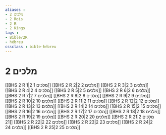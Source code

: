 ```yaml
---
aliases : 
- 2 מלכים
- 2 Rois
- 2 R
- 2 Kings
tags : 
- Bible/2R
- hébreu
cssclass : bible-hébreu
---
```


# 2 מלכים

[[BHS 2 R 1|2 מלכים 1]]
[[BHS 2 R 2|2 מלכים 2]]
[[BHS 2 R 3|2 מלכים 3]]
[[BHS 2 R 4|2 מלכים 4]]
[[BHS 2 R 5|2 מלכים 5]]
[[BHS 2 R 6|2 מלכים 6]]
[[BHS 2 R 7|2 מלכים 7]]
[[BHS 2 R 8|2 מלכים 8]]
[[BHS 2 R 9|2 מלכים 9]]
[[BHS 2 R 10|2 מלכים 10]]
[[BHS 2 R 11|2 מלכים 11]]
[[BHS 2 R 12|2 מלכים 12]]
[[BHS 2 R 13|2 מלכים 13]]
[[BHS 2 R 14|2 מלכים 14]]
[[BHS 2 R 15|2 מלכים 15]]
[[BHS 2 R 16|2 מלכים 16]]
[[BHS 2 R 17|2 מלכים 17]]
[[BHS 2 R 18|2 מלכים 18]]
[[BHS 2 R 19|2 מלכים 19]]
[[BHS 2 R 20|2 מלכים 20]]
[[BHS 2 R 21|2 מלכים 21]]
[[BHS 2 R 22|2 מלכים 22]]
[[BHS 2 R 23|2 מלכים 23]]
[[BHS 2 R 24|2 מלכים 24]]
[[BHS 2 R 25|2 מלכים 25]]

